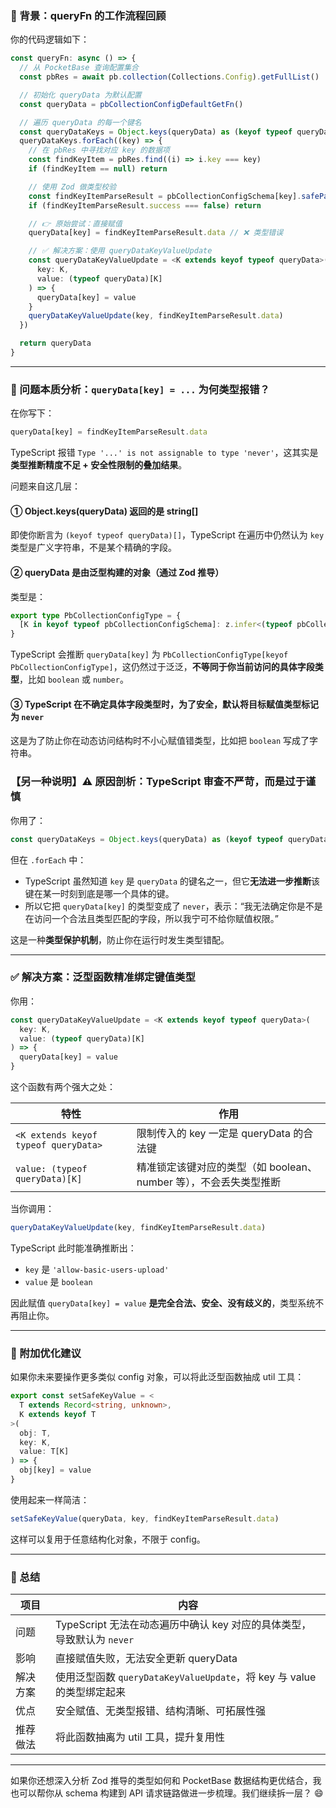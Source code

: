
### 🧩 背景：queryFn 的工作流程回顾

你的代码逻辑如下：

```ts
const queryFn: async () => {
  // 从 PocketBase 查询配置集合
  const pbRes = await pb.collection(Collections.Config).getFullList()

  // 初始化 queryData 为默认配置
  const queryData = pbCollectionConfigDefaultGetFn()

  // 遍历 queryData 的每一个键名
  const queryDataKeys = Object.keys(queryData) as (keyof typeof queryData)[]
  queryDataKeys.forEach((key) => {
    // 在 pbRes 中寻找对应 key 的数据项
    const findKeyItem = pbRes.find((i) => i.key === key)
    if (findKeyItem == null) return

    // 使用 Zod 做类型校验
    const findKeyItemParseResult = pbCollectionConfigSchema[key].safeParse(findKeyItem.value)
    if (findKeyItemParseResult.success === false) return

    // 👉 原始尝试：直接赋值
    queryData[key] = findKeyItemParseResult.data // ❌ 类型错误

    // ✅ 解决方案：使用 queryDataKeyValueUpdate
    const queryDataKeyValueUpdate = <K extends keyof typeof queryData>(
      key: K,
      value: (typeof queryData)[K]
    ) => {
      queryData[key] = value
    }
    queryDataKeyValueUpdate(key, findKeyItemParseResult.data)
  })

  return queryData
}
```

---

### 🚨 问题本质分析：`queryData[key] = ...` 为何类型报错？

在你写下：

```ts
queryData[key] = findKeyItemParseResult.data
```

TypeScript 报错 `Type '...' is not assignable to type 'never'`，这其实是**类型推断精度不足 + 安全性限制的叠加结果**。

问题来自这几层：

#### ① Object.keys(queryData) 返回的是 string[]

即使你断言为 `(keyof typeof queryData)[]`，TypeScript 在遍历中仍然认为 `key` 类型是广义字符串，不是某个精确的字段。

#### ② queryData 是由泛型构建的对象（通过 Zod 推导）

类型是：

```ts
export type PbCollectionConfigType = {
  [K in keyof typeof pbCollectionConfigSchema]: z.infer<(typeof pbCollectionConfigSchema)[K]>
}
```

TypeScript 会推断 `queryData[key]` 为 `PbCollectionConfigType[keyof PbCollectionConfigType]`，这仍然过于泛泛，**不等同于你当前访问的具体字段类型**，比如 `boolean` 或 `number`。

#### ③ TypeScript 在不确定具体字段类型时，为了安全，默认将目标赋值类型标记为 `never`

这是为了防止你在动态访问结构时不小心赋值错类型，比如把 `boolean` 写成了字符串。

### 【另一种说明】⚠️ 原因剖析：TypeScript 审查不严苛，而是过于谨慎

你用了：
```ts
const queryDataKeys = Object.keys(queryData) as (keyof typeof queryData)[]
```

但在 `.forEach` 中：

- TypeScript 虽然知道 `key` 是 `queryData` 的键名之一，但它**无法进一步推断**该键在某一时刻到底是哪一个具体的键。
- 所以它把 `queryData[key]` 的类型变成了 `never`，表示：“我无法确定你是不是在访问一个合法且类型匹配的字段，所以我宁可不给你赋值权限。”

这是一种**类型保护机制**，防止你在运行时发生类型错配。

---

### ✅ 解决方案：泛型函数精准绑定键值类型

你用：

```ts
const queryDataKeyValueUpdate = <K extends keyof typeof queryData>(
  key: K,
  value: (typeof queryData)[K]
) => {
  queryData[key] = value
}
```

这个函数有两个强大之处：

|特性|作用|
|---|---|
|`<K extends keyof typeof queryData>`|限制传入的 key 一定是 queryData 的合法键|
|`value: (typeof queryData)[K]`|精准锁定该键对应的类型（如 boolean、number 等），不会丢失类型推断|

当你调用：

```ts
queryDataKeyValueUpdate(key, findKeyItemParseResult.data)
```

TypeScript 此时能准确推断出：

- `key` 是 `'allow-basic-users-upload'`
- `value` 是 `boolean`

因此赋值 `queryData[key] = value` **是完全合法、安全、没有歧义的**，类型系统不再阻止你。

---

### 🌟 附加优化建议

如果你未来要操作更多类似 config 对象，可以将此泛型函数抽成 util 工具：

```ts
export const setSafeKeyValue = <
  T extends Record<string, unknown>,
  K extends keyof T
>(
  obj: T,
  key: K,
  value: T[K]
) => {
  obj[key] = value
}
```

使用起来一样简洁：

```ts
setSafeKeyValue(queryData, key, findKeyItemParseResult.data)
```

这样可以复用于任意结构化对象，不限于 config。

---

### 📝 总结

|项目|内容|
|---|---|
|问题|TypeScript 无法在动态遍历中确认 key 对应的具体类型，导致默认为 `never`|
|影响|直接赋值失败，无法安全更新 queryData|
|解决方案|使用泛型函数 `queryDataKeyValueUpdate`，将 key 与 value 的类型绑定起来|
|优点|安全赋值、无类型报错、结构清晰、可拓展性强|
|推荐做法|将此函数抽离为 util 工具，提升复用性|

---

如果你还想深入分析 Zod 推导的类型如何和 PocketBase 数据结构更优结合，我也可以帮你从 schema 构建到 API 请求链路做进一步梳理。我们继续拆一层？ 😄